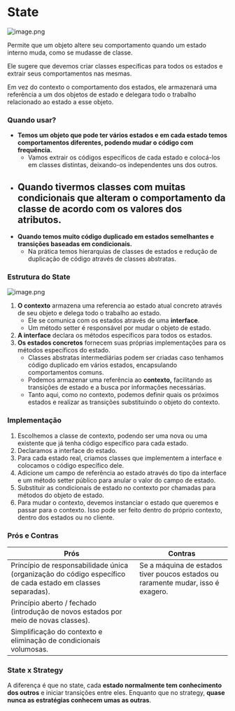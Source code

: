 # State

![image.png](https://refactoring.guru/images/patterns/diagrams/state/problem1.png)

Permite que um objeto altere seu comportamento quando um estado interno muda, como se mudasse de classe.


Ele sugere que devemos criar classes específicas para todos os estados e extrair seus comportamentos nas mesmas.

Em vez do contexto o comportamento dos estados, ele armazenará uma referência a um dos objetos de estado e delegara todo o trabalho relacionado ao estado a esse objeto.

### Quando usar?

- **Temos um objeto que pode ter vários estados e em cada estado temos comportamentos diferentes, podendo mudar o código com frequência.**
    - Vamos extrair os códigos específicos de cada estado e colocá-los em classes distintas, deixando-os independentes uns dos outros.
- **Quando tivermos classes com muitas condicionais que alteram o comportamento da classe de acordo com os valores dos atributos.**
  - 
- **Quando temos muito código duplicado em estados semelhantes e transições baseadas em condicionais.**
    - Na prática temos hierarquias de classes de estados e redução de duplicação de código através de classes abstratas.

### Estrutura do State

![image.png](https://refactoring.guru/images/patterns/diagrams/state/structure-en-indexed.png)

1. **O contexto** armazena uma referencia ao estado atual concreto através de seu objeto e delega todo o trabalho ao estado.
    - Ele se comunica com os estados através de uma **interface**.
    - Um método setter é responsável por mudar o objeto de estado.
2. **A interface** declara os métodos específicos para todos os estados.
3. **Os estados concretos** fornecem suas próprias implementações para os métodos específicos do estado.
    - Classes abstratas intermediárias podem ser criadas caso tenhamos código duplicado em vários estados, encapsulando comportamentos comuns.
    - Podemos armazenar uma referência ao **contexto,** facilitando as transições de estado e a busca por informações necessárias.
    - Tanto aqui, como no contexto, podemos definir quais os próximos estados e realizar as transições substituindo o objeto do contexto.

### Implementação

1. Escolhemos a classe de contexto, podendo ser uma nova ou uma existente que já tenha código específico para cada estado.
2. Declaramos a interface do estado.
3. Para cada estado real, criamos classes que implementem a interface e colocamos o código específico dele.
4. Adicione um campo de referência ao estado através do tipo da interface e um método setter público para anular o valor do campo de estado.
5. Substituir as condicionais de estado no contexto por chamadas para métodos do objeto de estado.
6. Para mudar o contexto, devemos instanciar o estado que queremos e passar para o contexto. Isso pode ser feito dentro do próprio contexto, dentro dos estados ou no cliente.

### Prós e Contras

| Prós | Contras |
| --- | --- |
| Princípio de responsabilidade única (organização do código específico de cada estado em classes separadas). | Se a máquina de estados tiver poucos estados ou raramente mudar, isso é exagero. |
| Princípio aberto / fechado (introdução de novos estados por meio de novas classes). |  |
| Simplificação do contexto e eliminação de condicionais volumosas. |  |

### State x Strategy

A diferença é que no state, cada **estado normalmente tem conhecimento dos outros** e iniciar transições entre eles. Enquanto que no strategy, **quase nunca as estratégias conhecem umas as outras**.